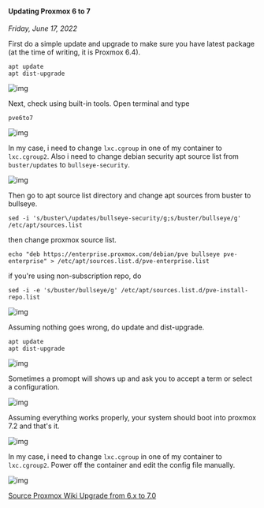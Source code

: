 #### Updating Proxmox 6 to 7
_Friday, June 17, 2022_

First do a simple update and upgrade to make sure you have latest package (at the time of writing, it is Proxmox 6.4).
```
apt update
apt dist-upgrade
```
<div class="row">
	<div class="col-sm-3"></div>
	<div class="col-sm-6">
		<div class="img-thumbnail">
			<img class="img-fluid" loading="lazy" src="./posts/2022-06-17-updating-proxmox-6-to-7/00.png" alt="img">
		</div>
	</div>
	<div class="col-sm-3"></div>
</div>

Next, check using built-in tools. Open terminal and type
```
pve6to7
```
<div class="row">
	<div class="col-sm-2"></div>
	<div class="col-sm-8">
		<div class="img-thumbnail">
			<img class="img-fluid" loading="lazy" src="./posts/2022-06-17-updating-proxmox-6-to-7/01.png" alt="img">
		</div>
	</div>
	<div class="col-sm-2"></div>
</div>

In my case, i need to change `lxc.cgroup` in one of my container to `lxc.cgroup2`. Also i need to change 
debian security apt source list from `buster/updates` to `bullseye-security`. 
<div class="row">
	<div class="col-sm-2"></div>
	<div class="col-sm-8">
		<div class="img-thumbnail">
			<img class="img-fluid" loading="lazy" src="./posts/2022-06-17-updating-proxmox-6-to-7/02.png" alt="img">
		</div>
	</div>
	<div class="col-sm-2"></div>
</div>

Then go to apt source list directory and change apt sources from buster to bullseye. 
```
sed -i 's/buster\/updates/bullseye-security/g;s/buster/bullseye/g' /etc/apt/sources.list
```
then change proxmox source list.
```
echo "deb https://enterprise.proxmox.com/debian/pve bullseye pve-enterprise" > /etc/apt/sources.list.d/pve-enterprise.list
```
if you're using non-subscription repo, do
```
sed -i -e 's/buster/bullseye/g' /etc/apt/sources.list.d/pve-install-repo.list 
```
<div class="row">
	<div class="col-sm-2"></div>
	<div class="col-sm-8">
		<div class="img-thumbnail">
			<img class="img-fluid" loading="lazy" src="./posts/2022-06-17-updating-proxmox-6-to-7/03.png" alt="img">
		</div>
	</div>
	<div class="col-sm-2"></div>
</div>

Assuming nothing goes wrong, do update and dist-upgrade.
```
apt update
apt dist-upgrade
```
<div class="row">
	<div class="col-sm-2"></div>
	<div class="col-sm-8">
		<div class="img-thumbnail">
			<img class="img-fluid" loading="lazy" src="./posts/2022-06-17-updating-proxmox-6-to-7/04.png" alt="img">
		</div>
	</div>
	<div class="col-sm-2"></div>
</div>

Sometimes a promopt will shows up and ask you to accept a term or select a configuration.
<div class="row">
	<div class="col-sm-2"></div>
	<div class="col-sm-8">
		<div class="img-thumbnail">
			<img class="img-fluid" loading="lazy" src="./posts/2022-06-17-updating-proxmox-6-to-7/05.png" alt="img">
		</div>
	</div>
	<div class="col-sm-2"></div>
</div>

Assuming everything works properly, your system should boot into proxmox 7.2 and that's it.
<div class="row">
	<div class="col-sm-3"></div>
	<div class="col-sm-6">
		<div class="img-thumbnail">
			<img class="img-fluid" loading="lazy" src="./posts/2022-06-17-updating-proxmox-6-to-7/06.png" alt="img">
		</div>
	</div>
	<div class="col-sm-3"></div>
</div>

In my case, i need to change `lxc.cgroup` in one of my container to `lxc.cgroup2`. Power off the container 
and edit the config file manually.
<div class="row">
	<div class="col-sm-2"></div>
	<div class="col-sm-8">
		<div class="img-thumbnail">
			<img class="img-fluid" loading="lazy" src="./posts/2022-06-17-updating-proxmox-6-to-7/07.png" alt="img">
		</div>
	</div>
	<div class="col-sm-2"></div>
</div>

[Source Proxmox Wiki Upgrade from 6.x to 7.0](https://pve.proxmox.com/wiki/Upgrade_from_6.x_to_7.0)